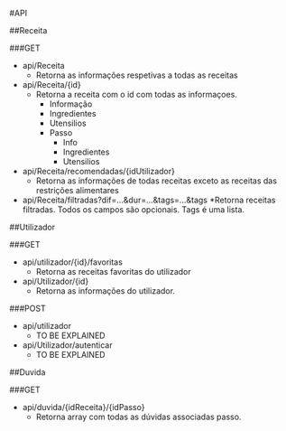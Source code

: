 
#API

##Receita

###GET
* api/Receita
  * Retorna as informações respetivas a todas as receitas
* api/Receita/{id}
  * Retorna a receita com o id com todas as informaçoes.
    * Informação
    * Ingredientes
    * Utensilios
    * Passo
      * Info
      * Ingredientes
      * Utensilios
* api/Receita/recomendadas/{idUtilizador}
  * Retorna as informações de todas receitas exceto as receitas das restrições alimentares
* api/Receita/filtradas?dif=...&dur=...&tags=...&tags
  *Retorna receitas filtradas. Todos os campos são opcionais. Tags é uma lista.


##Utilizador

###GET
* api/utilizador/{id}/favoritas
  * Retorna as receitas favoritas do utilizador
* api/Utilizador/{id}
  * Retorna as informações do utilizador.

###POST
* api/utilizador
  * TO BE EXPLAINED
* api/Utilizador/autenticar
  * TO BE EXPLAINED


##Duvida

###GET
* api/duvida/{idReceita}/{idPasso}
  * Retorna array com todas as dúvidas associadas passo.